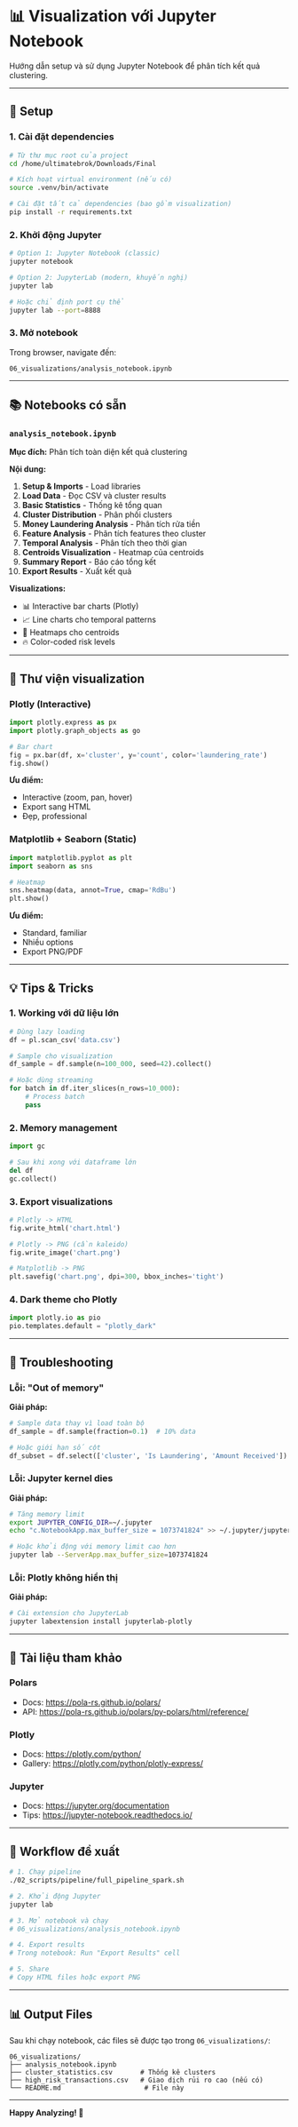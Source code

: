 # 📊 Visualization với Jupyter Notebook

Hướng dẫn setup và sử dụng Jupyter Notebook để phân tích kết quả clustering.

---

## 🚀 Setup

### 1. Cài đặt dependencies

```bash
# Từ thư mục root của project
cd /home/ultimatebrok/Downloads/Final

# Kích hoạt virtual environment (nếu có)
source .venv/bin/activate

# Cài đặt tất cả dependencies (bao gồm visualization)
pip install -r requirements.txt
```

### 2. Khởi động Jupyter

```bash
# Option 1: Jupyter Notebook (classic)
jupyter notebook

# Option 2: JupyterLab (modern, khuyến nghị)
jupyter lab

# Hoặc chỉ định port cụ thể
jupyter lab --port=8888
```

### 3. Mở notebook

Trong browser, navigate đến:
```
06_visualizations/analysis_notebook.ipynb
```

---

## 📚 Notebooks có sẵn

### `analysis_notebook.ipynb`
**Mục đích:** Phân tích toàn diện kết quả clustering

**Nội dung:**
1. **Setup & Imports** - Load libraries
2. **Load Data** - Đọc CSV và cluster results
3. **Basic Statistics** - Thống kê tổng quan
4. **Cluster Distribution** - Phân phối clusters
5. **Money Laundering Analysis** - Phân tích rửa tiền
6. **Feature Analysis** - Phân tích features theo cluster
7. **Temporal Analysis** - Phân tích theo thời gian
8. **Centroids Visualization** - Heatmap của centroids
9. **Summary Report** - Báo cáo tổng kết
10. **Export Results** - Xuất kết quả

**Visualizations:**
- 📊 Interactive bar charts (Plotly)
- 📈 Line charts cho temporal patterns
- 🎯 Heatmaps cho centroids
- 🔥 Color-coded risk levels

---

## 🎨 Thư viện visualization

### Plotly (Interactive)
```python
import plotly.express as px
import plotly.graph_objects as go

# Bar chart
fig = px.bar(df, x='cluster', y='count', color='laundering_rate')
fig.show()
```

**Ưu điểm:**
- Interactive (zoom, pan, hover)
- Export sang HTML
- Đẹp, professional

### Matplotlib + Seaborn (Static)
```python
import matplotlib.pyplot as plt
import seaborn as sns

# Heatmap
sns.heatmap(data, annot=True, cmap='RdBu')
plt.show()
```

**Ưu điểm:**
- Standard, familiar
- Nhiều options
- Export PNG/PDF

---

## 💡 Tips & Tricks

### 1. Working với dữ liệu lớn

```python
# Dùng lazy loading
df = pl.scan_csv('data.csv')

# Sample cho visualization
df_sample = df.sample(n=100_000, seed=42).collect()

# Hoặc dùng streaming
for batch in df.iter_slices(n_rows=10_000):
    # Process batch
    pass
```

### 2. Memory management

```python
import gc

# Sau khi xong với dataframe lớn
del df
gc.collect()
```

### 3. Export visualizations

```python
# Plotly -> HTML
fig.write_html('chart.html')

# Plotly -> PNG (cần kaleido)
fig.write_image('chart.png')

# Matplotlib -> PNG
plt.savefig('chart.png', dpi=300, bbox_inches='tight')
```

### 4. Dark theme cho Plotly

```python
import plotly.io as pio
pio.templates.default = "plotly_dark"
```

---

## 🔧 Troubleshooting

### Lỗi: "Out of memory"
**Giải pháp:**
```python
# Sample data thay vì load toàn bộ
df_sample = df.sample(fraction=0.1)  # 10% data

# Hoặc giới hạn số cột
df_subset = df.select(['cluster', 'Is Laundering', 'Amount Received'])
```

### Lỗi: Jupyter kernel dies
**Giải pháp:**
```bash
# Tăng memory limit
export JUPYTER_CONFIG_DIR=~/.jupyter
echo "c.NotebookApp.max_buffer_size = 1073741824" >> ~/.jupyter/jupyter_notebook_config.py

# Hoặc khởi động với memory limit cao hơn
jupyter lab --ServerApp.max_buffer_size=1073741824
```

### Lỗi: Plotly không hiển thị
**Giải pháp:**
```bash
# Cài extension cho JupyterLab
jupyter labextension install jupyterlab-plotly
```

---

## 📖 Tài liệu tham khảo

### Polars
- Docs: https://pola-rs.github.io/polars/
- API: https://pola-rs.github.io/polars/py-polars/html/reference/

### Plotly
- Docs: https://plotly.com/python/
- Gallery: https://plotly.com/python/plotly-express/

### Jupyter
- Docs: https://jupyter.org/documentation
- Tips: https://jupyter-notebook.readthedocs.io/

---

## 🎯 Workflow đề xuất

```bash
# 1. Chạy pipeline
./02_scripts/pipeline/full_pipeline_spark.sh

# 2. Khởi động Jupyter
jupyter lab

# 3. Mở notebook và chạy
# 06_visualizations/analysis_notebook.ipynb

# 4. Export results
# Trong notebook: Run "Export Results" cell

# 5. Share
# Copy HTML files hoặc export PNG
```

---

## 📊 Output Files

Sau khi chạy notebook, các files sẽ được tạo trong `06_visualizations/`:

```
06_visualizations/
├── analysis_notebook.ipynb
├── cluster_statistics.csv       # Thống kê clusters
├── high_risk_transactions.csv   # Giao dịch rủi ro cao (nếu có)
└── README.md                     # File này
```

---

**Happy Analyzing! 🎉**
